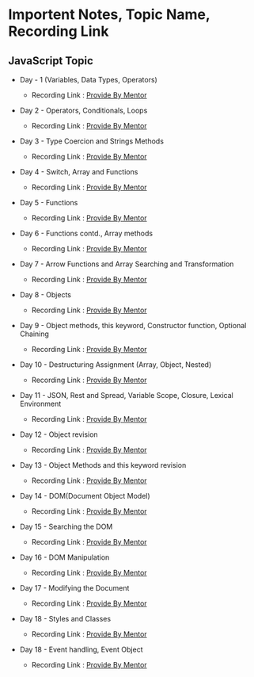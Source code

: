 # Importent Notes, Topic Name, Recording Link 

## JavaScript Topic
- Day - 1 (Variables, Data Types, Operators)
    - Recording Link : [Provide By Mentor](https://www.youtube.com/watch?v=cfZdsYXAtiw)

- Day 2 - Operators, Conditionals, Loops
    - Recording Link : [Provide By Mentor](https://www.youtube.com/watch?v=PBoQqPxCvUI)

- Day 3 - Type Coercion and Strings Methods
    - Recording Link : [Provide By Mentor](https://www.youtube.com/watch?v=xL-Zbfam2yw)

- Day 4 - Switch, Array and Functions
    - Recording Link : [Provide By Mentor](https://www.youtube.com/watch?v=XaI50wITCCM)

- Day 5 - Functions
    - Recording Link : [Provide By Mentor](https://www.youtube.com/watch?v=2vh-dE9sjZs)

- Day 6 - Functions contd., Array methods
    - Recording Link : [Provide By Mentor](https://www.youtube.com/watch?v=kVvdv6jPDQ4)

- Day 7 - Arrow Functions and Array Searching and Transformation
    - Recording Link : [Provide By Mentor](https://www.youtube.com/watch?v=NrwzEhppbBc)

- Day 8 - Objects
    - Recording Link : [Provide By Mentor](https://www.youtube.com/watch?v=F7PWVlhmMWE)

- Day 9 - Object methods, this keyword, Constructor function, Optional Chaining
    - Recording Link : [Provide By Mentor](https://www.youtube.com/watch?v=hMrf7_xZ7pg)

- Day 10 - Destructuring Assignment (Array, Object, Nested)
    - Recording Link : [Provide By Mentor](https://www.youtube.com/watch?v=EhIcr7zPdi0)

- Day 11 - JSON, Rest and Spread, Variable Scope, Closure, Lexical Environment
    - Recording Link : [Provide By Mentor](https://www.youtube.com/watch?v=Ru97xoMUh4M)

- Day 12 - Object revision
    - Recording Link : [Provide By Mentor](https://www.youtube.com/watch?v=E65BJ4-Xp-o)

- Day 13 - Object Methods and this keyword revision
    - Recording Link : [Provide By Mentor](https://www.youtube.com/watch?v=mUYAhMaCE8s)

- Day 14 - DOM(Document Object Model)
    - Recording Link : [Provide By Mentor](https://www.youtube.com/watch?v=_rEFRNLuS6I)

- Day 15 - Searching the DOM
    - Recording Link : [Provide By Mentor](https://www.youtube.com/watch?v=Db7bHuGYrLw)

- Day 16 - DOM Manipulation
    - Recording Link : [Provide By Mentor](https://www.youtube.com/watch?v=GbjF1UTc9jc)

- Day 17 - Modifying the Document
    - Recording Link : [Provide By Mentor](https://www.youtube.com/watch?v=rpqUVSIN1WI)

- Day 18 - Styles and Classes
    - Recording Link : [Provide By Mentor](https://www.youtube.com/watch?v=gKfBEzDBqnY)

- Day 18 - Event handling, Event Object
    - Recording Link : [Provide By Mentor](https://www.youtube.com/watch?v=4aTQishwktE)